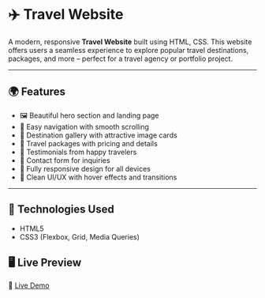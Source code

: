 # ✈️ Travel Website

A modern, responsive **Travel Website** built using HTML, CSS. This website offers users a seamless experience to explore popular travel destinations, packages, and more – perfect for a travel agency or portfolio project.

---

## 🌍 Features

- 🖼️ Beautiful hero section and landing page  
- 🧭 Easy navigation with smooth scrolling  
- 📸 Destination gallery with attractive image cards  
- 🧳 Travel packages with pricing and details  
- 💬 Testimonials from happy travelers  
- 📧 Contact form for inquiries  
- 📱 Fully responsive design for all devices  
- 🎨 Clean UI/UX with hover effects and transitions  

---

## 🚀 Technologies Used

- HTML5  
- CSS3 (Flexbox, Grid, Media Queries)


## 🖥️ Live Preview

🔗 [Live Demo](https://mohduzairansari.github.io/travel_website/) 

